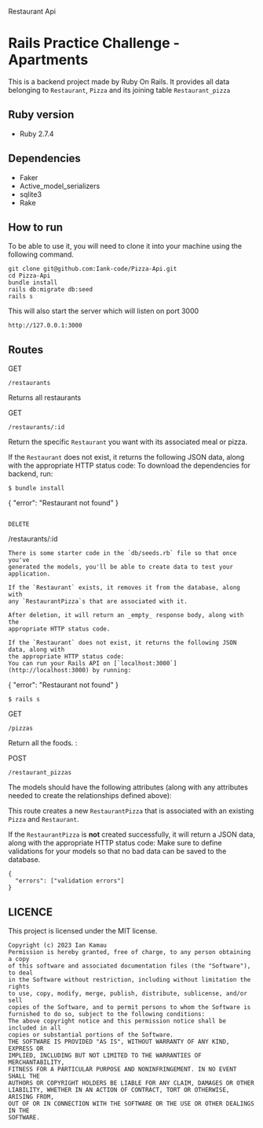  Restaurant Api
# Rails Practice Challenge - Apartments

This is a backend project made by Ruby On Rails. It provides all data belonging to `Restaurant`, `Pizza` and its joining table `Restaurant_pizza`
## Ruby version

- Ruby 2.7.4

## Dependencies

- Faker
- Active_model_serializers
- sqlite3
- Rake

## How to run

To be able to use it, you will need to clone it into your machine using the following command.

    git clone git@github.com:Iank-code/Pizza-Api.git
    cd Pizza-Api
    bundle install
    rails db:migrate db:seed
    rails s

This will also start the server which will listen on port 3000

```
http://127.0.0.1:3000
```

## Routes

GET

    /restaurants

Returns all restaurants

GET

    /restaurants/:id

Return the specific `Restaurant` you want with its associated meal or pizza.

If the `Restaurant` does not exist, it returns the following JSON data, along with
the appropriate HTTP status code:
To download the dependencies for backend, run:

```console
$ bundle install
```
{
  "error": "Restaurant not found"
}
```

DELETE

```
/restaurants/:id
```
There is some starter code in the `db/seeds.rb` file so that once you've
generated the models, you'll be able to create data to test your application.

If the `Restaurant` exists, it removes it from the database, along with
any `RestaurantPizza`s that are associated with it.

After deletion, it will return an _empty_ response body, along with the
appropriate HTTP status code.

If the `Restaurant` does not exist, it returns the following JSON data, along with
the appropriate HTTP status code:
You can run your Rails API on [`localhost:3000`](http://localhost:3000) by running:

```
{
  "error": "Restaurant not found"
}
```console
$ rails s
```

GET

    /pizzas

Return all the foods.
:

POST

    /restaurant_pizzas
The models should have the following attributes (along with any attributes
needed to create the relationships defined above):

This route creates a new `RestaurantPizza` that is associated with an
existing `Pizza` and `Restaurant`.

If the `RestaurantPizza` is **not** created successfully, it will return a
JSON data, along with the appropriate HTTP status code:
Make sure to define validations for your models so that no bad data can be saved
to the database.

```
{
  "errors": ["validation errors"]
}
```
## LICENCE
This project is licensed under the MIT license.

```
Copyright (c) 2023 Ian Kamau
Permission is hereby granted, free of charge, to any person obtaining a copy
of this software and associated documentation files (the "Software"), to deal
in the Software without restriction, including without limitation the rights
to use, copy, modify, merge, publish, distribute, sublicense, and/or sell
copies of the Software, and to permit persons to whom the Software is
furnished to do so, subject to the following conditions:
The above copyright notice and this permission notice shall be included in all
copies or substantial portions of the Software.
THE SOFTWARE IS PROVIDED "AS IS", WITHOUT WARRANTY OF ANY KIND, EXPRESS OR
IMPLIED, INCLUDING BUT NOT LIMITED TO THE WARRANTIES OF MERCHANTABILITY,
FITNESS FOR A PARTICULAR PURPOSE AND NONINFRINGEMENT. IN NO EVENT SHALL THE
AUTHORS OR COPYRIGHT HOLDERS BE LIABLE FOR ANY CLAIM, DAMAGES OR OTHER
LIABILITY, WHETHER IN AN ACTION OF CONTRACT, TORT OR OTHERWISE, ARISING FROM,
OUT OF OR IN CONNECTION WITH THE SOFTWARE OR THE USE OR OTHER DEALINGS IN THE
SOFTWARE.